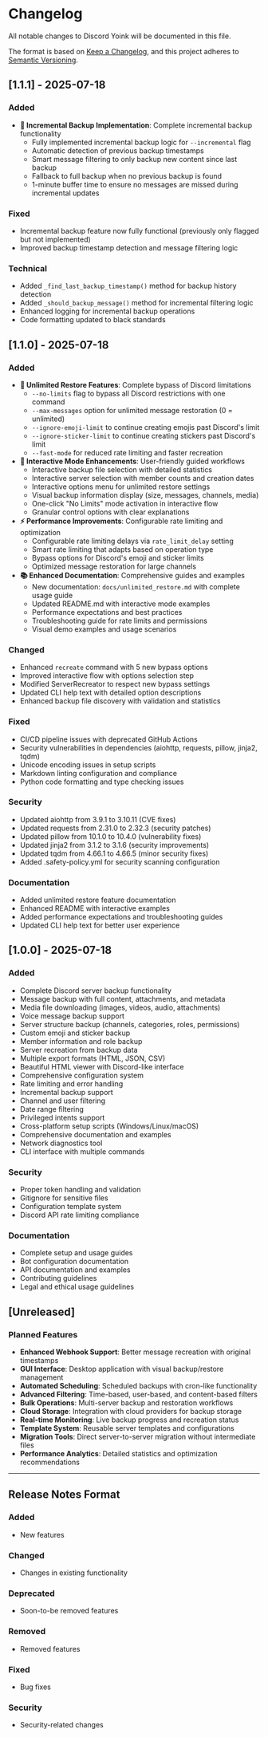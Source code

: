 # Changelog

All notable changes to Discord Yoink will be documented in this file.

The format is based on [Keep a Changelog](https://keepachangelog.com/en/1.0.0/),
and this project adheres to [Semantic Versioning](https://semver.org/spec/v2.0.0.html).

## [1.1.1] - 2025-07-18

### Added
- **🔄 Incremental Backup Implementation**: Complete incremental backup functionality
  - Fully implemented incremental backup logic for `--incremental` flag
  - Automatic detection of previous backup timestamps
  - Smart message filtering to only backup new content since last backup
  - Fallback to full backup when no previous backup is found
  - 1-minute buffer time to ensure no messages are missed during incremental updates

### Fixed
- Incremental backup feature now fully functional (previously only flagged but not implemented)
- Improved backup timestamp detection and message filtering logic

### Technical
- Added `_find_last_backup_timestamp()` method for backup history detection
- Added `_should_backup_message()` method for incremental filtering logic
- Enhanced logging for incremental backup operations
- Code formatting updated to black standards

## [1.1.0] - 2025-07-18

### Added
- **🚀 Unlimited Restore Features**: Complete bypass of Discord limitations
  - `--no-limits` flag to bypass all Discord restrictions with one command
  - `--max-messages` option for unlimited message restoration (0 = unlimited)
  - `--ignore-emoji-limit` to continue creating emojis past Discord's limit
  - `--ignore-sticker-limit` to continue creating stickers past Discord's limit
  - `--fast-mode` for reduced rate limiting and faster recreation
- **🎯 Interactive Mode Enhancements**: User-friendly guided workflows
  - Interactive backup file selection with detailed statistics
  - Interactive server selection with member counts and creation dates
  - Interactive options menu for unlimited restore settings
  - Visual backup information display (size, messages, channels, media)
  - One-click "No Limits" mode activation in interactive flow
  - Granular control options with clear explanations
- **⚡ Performance Improvements**: Configurable rate limiting and optimization
  - Configurable rate limiting delays via `rate_limit_delay` setting
  - Smart rate limiting that adapts based on operation type
  - Bypass options for Discord's emoji and sticker limits
  - Optimized message restoration for large channels
- **📚 Enhanced Documentation**: Comprehensive guides and examples
  - New documentation: `docs/unlimited_restore.md` with complete usage guide
  - Updated README.md with interactive mode examples
  - Performance expectations and best practices
  - Troubleshooting guide for rate limits and permissions
  - Visual demo examples and usage scenarios

### Changed
- Enhanced `recreate` command with 5 new bypass options
- Improved interactive flow with options selection step
- Modified ServerRecreator to respect new bypass settings
- Updated CLI help text with detailed option descriptions
- Enhanced backup file discovery with validation and statistics

### Fixed
- CI/CD pipeline issues with deprecated GitHub Actions
- Security vulnerabilities in dependencies (aiohttp, requests, pillow, jinja2, tqdm)
- Unicode encoding issues in setup scripts
- Markdown linting configuration and compliance
- Python code formatting and type checking issues

### Security
- Updated aiohttp from 3.9.1 to 3.10.11 (CVE fixes)
- Updated requests from 2.31.0 to 2.32.3 (security patches)
- Updated pillow from 10.1.0 to 10.4.0 (vulnerability fixes)
- Updated jinja2 from 3.1.2 to 3.1.6 (security improvements)
- Updated tqdm from 4.66.1 to 4.66.5 (minor security fixes)
- Added .safety-policy.yml for security scanning configuration

### Documentation
- Added unlimited restore feature documentation
- Enhanced README with interactive examples
- Added performance expectations and troubleshooting guides
- Updated CLI help text for better user experience

## [1.0.0] - 2025-07-18

### Added
- Complete Discord server backup functionality
- Message backup with full content, attachments, and metadata
- Media file downloading (images, videos, audio, attachments)
- Voice message backup support
- Server structure backup (channels, categories, roles, permissions)
- Custom emoji and sticker backup
- Member information and role backup
- Server recreation from backup data
- Multiple export formats (HTML, JSON, CSV)
- Beautiful HTML viewer with Discord-like interface
- Comprehensive configuration system
- Rate limiting and error handling
- Incremental backup support
- Channel and user filtering
- Date range filtering
- Privileged intents support
- Cross-platform setup scripts (Windows/Linux/macOS)
- Comprehensive documentation and examples
- Network diagnostics tool
- CLI interface with multiple commands

### Security
- Proper token handling and validation
- Gitignore for sensitive files
- Configuration template system
- Discord API rate limiting compliance

### Documentation
- Complete setup and usage guides
- Bot configuration documentation
- API documentation and examples
- Contributing guidelines
- Legal and ethical usage guidelines

## [Unreleased]

### Planned Features
- **Enhanced Webhook Support**: Better message recreation with original timestamps
- **GUI Interface**: Desktop application with visual backup/restore management
- **Automated Scheduling**: Scheduled backups with cron-like functionality
- **Advanced Filtering**: Time-based, user-based, and content-based filters
- **Bulk Operations**: Multi-server backup and restoration workflows
- **Cloud Storage**: Integration with cloud providers for backup storage
- **Real-time Monitoring**: Live backup progress and recreation status
- **Template System**: Reusable server templates and configurations
- **Migration Tools**: Direct server-to-server migration without intermediate files
- **Performance Analytics**: Detailed statistics and optimization recommendations

---

## Release Notes Format

### Added
- New features

### Changed
- Changes in existing functionality

### Deprecated
- Soon-to-be removed features

### Removed
- Removed features

### Fixed
- Bug fixes

### Security
- Security-related changes
